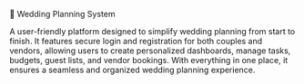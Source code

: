 💍 Wedding Planning System

A user-friendly platform designed to simplify wedding planning from start to finish. It features secure login and registration for both couples and vendors, allowing users to create personalized dashboards, manage tasks, budgets, guest lists, and vendor bookings. With everything in one place, it ensures a seamless and organized wedding planning experience.
